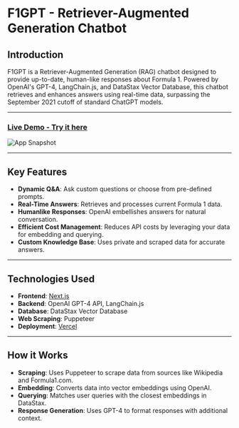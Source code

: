 # F1GPT - Retriever-Augmented Generation Chatbot

## **Introduction**
F1GPT is a Retriever-Augmented Generation (RAG) chatbot designed to provide up-to-date, human-like responses about Formula 1. Powered by OpenAI's GPT-4, LangChain.js, and DataStax Vector Database, this chatbot retrieves and enhances answers using real-time data, surpassing the September 2021 cutoff of standard ChatGPT models.

---

### **[Live Demo - Try it here](https://nextjs-f1gpt-pppsrc5cx-antquas-projects.vercel.app/)**  


![App Snapshot](https://drive.google.com/uc?id=1ygjD600DuiD2DA9g8-sAuL43DmIYDVU0)


---

## **Key Features**
- **Dynamic Q&A**: Ask custom questions or choose from pre-defined prompts.
- **Real-Time Answers**: Retrieves and processes current Formula 1 data.
- **Humanlike Responses**: OpenAI embellishes answers for natural conversation.
- **Efficient Cost Management**: Reduces API costs by leveraging your data for embedding and querying.
- **Custom Knowledge Base**: Uses private and scraped data for accurate answers.

---

## **Technologies Used**
- **Frontend**: [Next.js](https://nextjs.org/)
- **Backend**: OpenAI GPT-4 API, LangChain.js
- **Database**: DataStax Vector Database
- **Web Scraping**: Puppeteer
- **Deployment**: [Vercel](https://vercel.com/)

---

## **How it Works**
- **Scraping**: Uses Puppeteer to scrape data from sources like Wikipedia and Formula1.com.
- **Embedding**: Converts data into vector embeddings using OpenAI.
- **Querying**: Matches user queries with the closest embeddings in DataStax.
- **Response Generation**: Uses GPT-4 to format responses with additional context.


